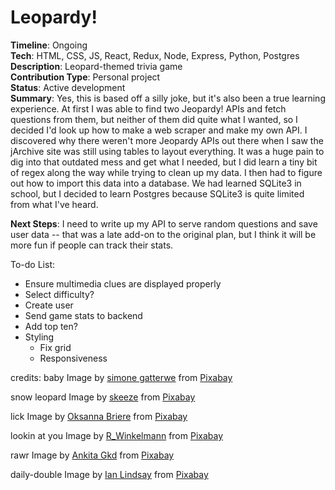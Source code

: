 # Leopardy!
**Timeline**: Ongoing  
**Tech**: HTML, CSS, JS, React, Redux, Node, Express, Python, Postgres  
**Description**: Leopard-themed trivia game    
**Contribution Type**: Personal project  
**Status**: Active development  
**Summary**: Yes, this is based off a silly joke, but it's also been a true learning experience. At first I was able to find two Jeopardy! APIs and fetch questions from them, but neither of them did quite what I wanted, so I decided I'd look up how to make a web scraper and make my own API. I discovered why there weren't more Jeopardy APIs out there when I saw the jArchive site was still using tables to layout everything. It was a huge pain to dig into that outdated mess and get what I needed, but I did learn a tiny bit of regex along the way while trying to clean up my data. I then had to figure out how to import this data into a database. We had learned SQLite3 in school, but I decided to learn Postgres because SQLite3 is quite limited from what I've heard. 

**Next Steps**: I need to write up my API to serve random questions and save user data -- that was a late add-on to the original plan, but I think it will be more fun if people can track their stats. 


To-do List:
- Ensure multimedia clues are displayed properly  
- Select difficulty?   
- Create user
- Send game stats to backend
- Add top ten?  
- Styling  
  - Fix grid  
  - Responsiveness

credits:
baby Image by <a href="https://pixabay.com/users/gatterwe-37534/?utm_source=link-attribution&amp;utm_medium=referral&amp;utm_campaign=image&amp;utm_content=3523424">simone gatterwe</a> from <a href="https://pixabay.com/?utm_source=link-attribution&amp;utm_medium=referral&amp;utm_campaign=image&amp;utm_content=3523424">Pixabay</a>

snow leopard Image by <a href="https://pixabay.com/users/skeeze-272447/?utm_source=link-attribution&amp;utm_medium=referral&amp;utm_campaign=image&amp;utm_content=620558">skeeze</a> from <a href="https://pixabay.com/?utm_source=link-attribution&amp;utm_medium=referral&amp;utm_campaign=image&amp;utm_content=620558">Pixabay</a>

lick Image by <a href="https://pixabay.com/users/nana_briere-3046874/?utm_source=link-attribution&amp;utm_medium=referral&amp;utm_campaign=image&amp;utm_content=2747136">Oksanna Briere</a> from <a href="https://pixabay.com/?utm_source=link-attribution&amp;utm_medium=referral&amp;utm_campaign=image&amp;utm_content=2747136">Pixabay</a>

lookin at you Image by <a href="https://pixabay.com/users/r_winkelmann-6830448/?utm_source=link-attribution&amp;utm_medium=referral&amp;utm_campaign=image&amp;utm_content=3545616">R_Winkelmann</a> from <a href="https://pixabay.com/?utm_source=link-attribution&amp;utm_medium=referral&amp;utm_campaign=image&amp;utm_content=3545616">Pixabay</a>

rawr Image by <a href="https://pixabay.com/users/ankita_gkd-5971842/?utm_source=link-attribution&amp;utm_medium=referral&amp;utm_campaign=image&amp;utm_content=2552436">Ankita Gkd</a> from <a href="https://pixabay.com/?utm_source=link-attribution&amp;utm_medium=referral&amp;utm_campaign=image&amp;utm_content=2552436">Pixabay</a>

daily-double Image by <a href="https://pixabay.com/users/ianza-2026973/?utm_source=link-attribution&amp;utm_medium=referral&amp;utm_campaign=image&amp;utm_content=2796526">Ian Lindsay</a> from <a href="https://pixabay.com/?utm_source=link-attribution&amp;utm_medium=referral&amp;utm_campaign=image&amp;utm_content=2796526">Pixabay</a>

